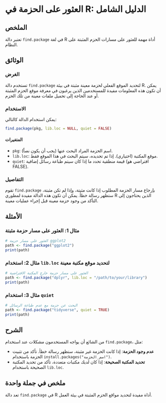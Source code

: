 <!--
Meta Description: # العثور على الحزمة في R: الدليل الشامل ## الملخص تعتبر دالة `find.package` في لغة R أداة مهمة للعثور على مسارات الحزم المثبتة على النظام. ## الوثائق ...
Meta Keywords: find, package, path, على, الحزمة
-->

# العثور على الحزمة في R: الدليل الشامل

## الملخص
تعتبر دالة `find.package` في لغة R أداة مهمة للعثور على مسارات الحزم المثبتة على النظام.

## الوثائق
### الغرض
تستخدم دالة `find.package` لتحديد الموقع الفعلي لحزمة معينة مثبتة في بيئة R. يمكن أن تكون هذه المعلومات مفيدة للمستخدمين الذين يرغبون في معرفة موقع الحزم المثبتة أو عند الحاجة إلى تحميل ملفات معينة من تلك الحزم.

### الاستخدام
يمكن استخدام الدالة كالتالي:
```R
find.package(pkg, lib.loc = NULL, quiet = FALSE)
```

#### المتغيرات
- `pkg`: اسم الحزمة المراد البحث عنها (يجب أن يكون نصاً).
- `lib.loc`: موقع المكتبة (اختياري). إذا تم تحديده، سيتم البحث في هذا الموقع فقط.
- `quiet`: قيمة منطقية تحدد ما إذا كان سيتم طباعة رسائل إضافية (افتراضي هو FALSE).

### التفاصيل
تقوم `find.package` بإرجاع مسار الحزمة المطلوب إذا كانت مثبتة، وإذا لم تكن مثبتة، ستظهر رسالة خطأ. يمكن أن تكون هذه الدالة مفيدة لمطوري R الذين يحتاجون إلى التأكد من وجود حزمة معينة قبل إجراء عمليات معينة.

## الأمثلة
### مثال 1: العثور على مسار حزمة مثبتة
```R
# العثور على مسار حزمة ggplot2
path <- find.package("ggplot2")
print(path)
```

### مثال 2: استخدام `lib.loc` لتحديد موقع مكتبة معينة
```R
# العثور على مسار حزمة خارج المكتبة الافتراضية
path <- find.package("dplyr", lib.loc = "/path/to/your/library")
print(path)
```

### مثال 3: استخدام `quiet`
```R
# البحث عن حزمة مع عدم طباعة الرسائل
path <- find.package("tidyverse", quiet = TRUE)
print(path)
```

## الشرح
من الشائع أن يواجه المستخدمون مشكلات عند استخدام `find.package`، مثل:
- **عدم وجود الحزمة**: إذا كانت الحزمة غير مثبتة، ستظهر رسالة خطأ. تأكد من تثبيت الحزمة باستخدام `install.packages("اسم_الحزمة")`.
- **تحديد المكتبة الصحيحة**: إذا كان لديك مكتبات متعددة، تأكد من تحديد المكتبة الصحيحة باستخدام `lib.loc`.

## ملخص في جملة واحدة
تعد دالة `find.package` في R أداة مفيدة لتحديد مواقع الحزم المثبتة في بيئة العمل.